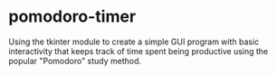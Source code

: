 # pomodoro-timer
Using the tkinter module to create a simple GUI program with basic interactivity that keeps track of time spent being productive using 
the popular "Pomodoro" study method. 
